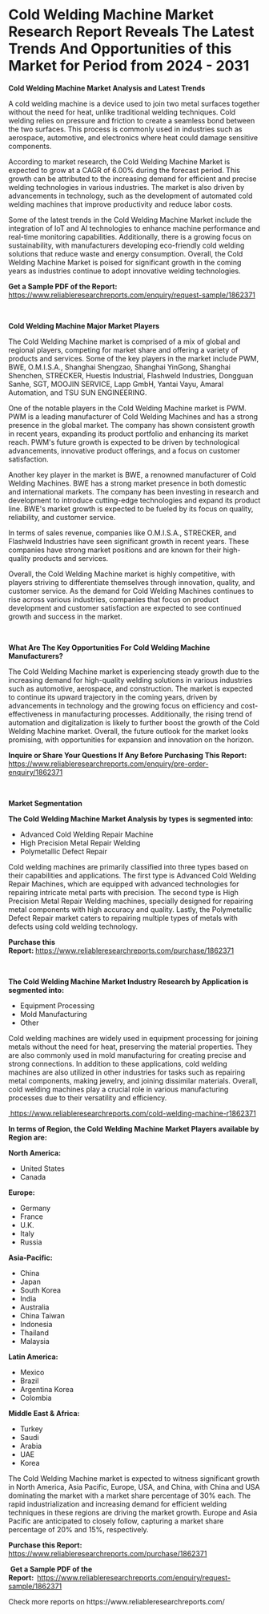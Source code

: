 <p><h1>Cold Welding Machine Market Research Report Reveals The Latest Trends And Opportunities of this Market for Period from 2024 - 2031</h1></p><p><strong>Cold Welding Machine Market Analysis and Latest Trends</strong></p>
<p><p>A cold welding machine is a device used to join two metal surfaces together without the need for heat, unlike traditional welding techniques. Cold welding relies on pressure and friction to create a seamless bond between the two surfaces. This process is commonly used in industries such as aerospace, automotive, and electronics where heat could damage sensitive components.</p><p>According to market research, the Cold Welding Machine Market is expected to grow at a CAGR of 6.00% during the forecast period. This growth can be attributed to the increasing demand for efficient and precise welding technologies in various industries. The market is also driven by advancements in technology, such as the development of automated cold welding machines that improve productivity and reduce labor costs.</p><p>Some of the latest trends in the Cold Welding Machine Market include the integration of IoT and AI technologies to enhance machine performance and real-time monitoring capabilities. Additionally, there is a growing focus on sustainability, with manufacturers developing eco-friendly cold welding solutions that reduce waste and energy consumption. Overall, the Cold Welding Machine Market is poised for significant growth in the coming years as industries continue to adopt innovative welding technologies.</p></p>
<p><strong>Get a Sample PDF of the Report:&nbsp;</strong> <a href="https://www.reliableresearchreports.com/enquiry/request-sample/1862371">https://www.reliableresearchreports.com/enquiry/request-sample/1862371</a></p>
<p>&nbsp;</p>
<p><strong>Cold Welding Machine Major Market Players</strong></p>
<p><p>The Cold Welding Machine market is comprised of a mix of global and regional players, competing for market share and offering a variety of products and services. Some of the key players in the market include PWM, BWE, O.M.I.S.A., Shanghai Shengzao, Shanghai YinGong, Shanghai Shenchen, STRECKER, Huestis Industrial, Flashweld Industries, Dongguan Sanhe, SGT, MOOJIN SERVICE, Lapp GmbH, Yantai Vayu, Amaral Automation, and TSU SUN ENGINEERING.</p><p>One of the notable players in the Cold Welding Machine market is PWM. PWM is a leading manufacturer of Cold Welding Machines and has a strong presence in the global market. The company has shown consistent growth in recent years, expanding its product portfolio and enhancing its market reach. PWM's future growth is expected to be driven by technological advancements, innovative product offerings, and a focus on customer satisfaction.</p><p>Another key player in the market is BWE, a renowned manufacturer of Cold Welding Machines. BWE has a strong market presence in both domestic and international markets. The company has been investing in research and development to introduce cutting-edge technologies and expand its product line. BWE's market growth is expected to be fueled by its focus on quality, reliability, and customer service.</p><p>In terms of sales revenue, companies like O.M.I.S.A., STRECKER, and Flashweld Industries have seen significant growth in recent years. These companies have strong market positions and are known for their high-quality products and services.</p><p>Overall, the Cold Welding Machine market is highly competitive, with players striving to differentiate themselves through innovation, quality, and customer service. As the demand for Cold Welding Machines continues to rise across various industries, companies that focus on product development and customer satisfaction are expected to see continued growth and success in the market.</p></p>
<p>&nbsp;</p>
<p><strong>What Are The Key Opportunities For Cold Welding Machine Manufacturers?</strong></p>
<p><p>The Cold Welding Machine market is experiencing steady growth due to the increasing demand for high-quality welding solutions in various industries such as automotive, aerospace, and construction. The market is expected to continue its upward trajectory in the coming years, driven by advancements in technology and the growing focus on efficiency and cost-effectiveness in manufacturing processes. Additionally, the rising trend of automation and digitalization is likely to further boost the growth of the Cold Welding Machine market. Overall, the future outlook for the market looks promising, with opportunities for expansion and innovation on the horizon.</p></p>
<p><strong>Inquire or Share Your Questions If Any Before Purchasing This Report:</strong> <a href="https://www.reliableresearchreports.com/enquiry/pre-order-enquiry/1862371">https://www.reliableresearchreports.com/enquiry/pre-order-enquiry/1862371</a></p>
<p>&nbsp;</p>
<p><strong>Market Segmentation</strong></p>
<p><strong>The Cold Welding Machine Market Analysis by types is segmented into:</strong></p>
<p><ul><li>Advanced Cold Welding Repair Machine</li><li>High Precision Metal Repair Welding</li><li>Polymetallic Defect Repair</li></ul></p>
<p><p>Cold welding machines are primarily classified into three types based on their capabilities and applications. The first type is Advanced Cold Welding Repair Machines, which are equipped with advanced technologies for repairing intricate metal parts with precision. The second type is High Precision Metal Repair Welding machines, specially designed for repairing metal components with high accuracy and quality. Lastly, the Polymetallic Defect Repair market caters to repairing multiple types of metals with defects using cold welding technology.</p></p>
<p><strong>Purchase this Report:&nbsp;</strong><a href="https://www.reliableresearchreports.com/purchase/1862371">https://www.reliableresearchreports.com/purchase/1862371</a></p>
<p>&nbsp;</p>
<p><strong>The Cold Welding Machine Market Industry Research by Application is segmented into:</strong></p>
<p><ul><li>Equipment Processing</li><li>Mold Manufacturing</li><li>Other</li></ul></p>
<p><p>Cold welding machines are widely used in equipment processing for joining metals without the need for heat, preserving the material properties. They are also commonly used in mold manufacturing for creating precise and strong connections. In addition to these applications, cold welding machines are also utilized in other industries for tasks such as repairing metal components, making jewelry, and joining dissimilar materials. Overall, cold welding machines play a crucial role in various manufacturing processes due to their versatility and efficiency.</p></p>
<p><a href="https://www.reliableresearchreports.com/cold-welding-machine-r1862371">&nbsp;https://www.reliableresearchreports.com/cold-welding-machine-r1862371</a></p>
<p><strong>In terms of Region, the Cold Welding Machine Market Players available by Region are:</strong></p>
<p>
    <p> <strong> North America: </strong>
        <ul>
            <li>United States</li>
            <li>Canada</li>
        </ul>
        </p> 
    <p> <strong> Europe: </strong>
        <ul>
            <li>Germany</li>
            <li>France</li>
            <li>U.K.</li>
            <li>Italy</li>
            <li>Russia</li>
        </ul>
        </p> 
    <p> <strong> Asia-Pacific: </strong>
        <ul>
            <li>China</li>
            <li>Japan</li>
            <li>South Korea</li>
            <li>India</li>
            <li>Australia</li>
            <li>China Taiwan</li>
            <li>Indonesia</li>
            <li>Thailand</li>
            <li>Malaysia</li>
        </ul>
        </p> 
    <p> <strong> Latin America: </strong>
        <ul>
            <li>Mexico</li>
            <li>Brazil</li>
            <li>Argentina Korea</li>
            <li>Colombia</li>
        </ul>
        </p> 
    <p> <strong> Middle East & Africa: </strong>
        <ul>
            <li>Turkey</li>
            <li>Saudi</li>
            <li>Arabia</li>
            <li>UAE</li>
            <li>Korea</li>
        </ul>
    </p>
    </p>
<p><p>The Cold Welding Machine market is expected to witness significant growth in North America, Asia Pacific, Europe, USA, and China, with China and USA dominating the market with a market share percentage of 30% each. The rapid industrialization and increasing demand for efficient welding techniques in these regions are driving the market growth. Europe and Asia Pacific are anticipated to closely follow, capturing a market share percentage of 20% and 15%, respectively.</p></p>
<p><strong>Purchase this Report: </strong><a href="https://www.reliableresearchreports.com/purchase/1862371">https://www.reliableresearchreports.com/purchase/1862371</a></p>
<p>&nbsp;<strong>Get a Sample PDF of the Report:&nbsp;&nbsp;</strong><a href="https://www.reliableresearchreports.com/enquiry/request-sample/1862371">https://www.reliableresearchreports.com/enquiry/request-sample/1862371</a></p>
<p><strong></strong></p>
<p>Check more reports on https://www.reliableresearchreports.com/</p>